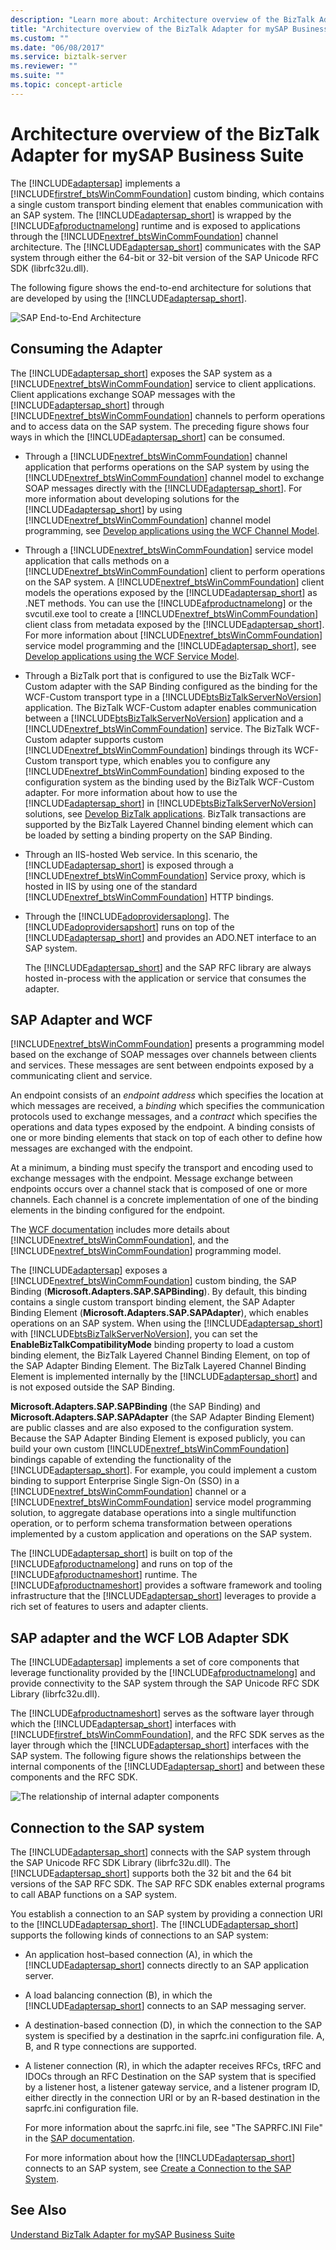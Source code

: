 ```yaml
---
description: "Learn more about: Architecture overview of the BizTalk Adapter for mySAP Business Suite"
title: "Architecture overview of the BizTalk Adapter for mySAP Business Suite"
ms.custom: ""
ms.date: "06/08/2017"
ms.service: biztalk-server
ms.reviewer: ""
ms.suite: ""
ms.topic: concept-article
---
```

# Architecture overview of the BizTalk Adapter for mySAP Business Suite
The [!INCLUDE[adaptersap](../../includes/adaptersap-md.md)] implements a [!INCLUDE[firstref_btsWinCommFoundation](../../includes/firstref-btswincommfoundation-md.md)] custom binding, which contains a single custom transport binding element that enables communication with an SAP system. The [!INCLUDE[adaptersap_short](../../includes/adaptersap-short-md.md)] is wrapped by the [!INCLUDE[afproductnamelong](../../includes/afproductnamelong-md.md)] runtime and is exposed to applications through the [!INCLUDE[nextref_btsWinCommFoundation](../../includes/nextref-btswincommfoundation-md.md)] channel architecture. The [!INCLUDE[adaptersap_short](../../includes/adaptersap-short-md.md)] communicates with the SAP system through either the 64-bit or 32-bit version of the SAP Unicode RFC SDK (librfc32u.dll).

The following figure shows the end-to-end architecture for solutions that are developed by using the [!INCLUDE[adaptersap_short](../../includes/adaptersap-short-md.md)].

 ![SAP End&#45;to&#45;End Architecture](../../adapters-and-accelerators/adapter-sap/media/9ba0c31f-90df-444d-8192-42743c893d51.gif "9ba0c31f-90df-444d-8192-42743c893d51")

## Consuming the Adapter
 The [!INCLUDE[adaptersap_short](../../includes/adaptersap-short-md.md)] exposes the SAP system as a [!INCLUDE[nextref_btsWinCommFoundation](../../includes/nextref-btswincommfoundation-md.md)] service to client applications. Client applications exchange SOAP messages with the [!INCLUDE[adaptersap_short](../../includes/adaptersap-short-md.md)] through [!INCLUDE[nextref_btsWinCommFoundation](../../includes/nextref-btswincommfoundation-md.md)] channels to perform operations and to access data on the SAP system. The preceding figure shows four ways in which the [!INCLUDE[adaptersap_short](../../includes/adaptersap-short-md.md)] can be consumed.

- Through a [!INCLUDE[nextref_btsWinCommFoundation](../../includes/nextref-btswincommfoundation-md.md)] channel application that performs operations on the SAP system by using the [!INCLUDE[nextref_btsWinCommFoundation](../../includes/nextref-btswincommfoundation-md.md)] channel model to exchange SOAP messages directly with the [!INCLUDE[adaptersap_short](../../includes/adaptersap-short-md.md)]. For more information about developing solutions for the [!INCLUDE[adaptersap_short](../../includes/adaptersap-short-md.md)] by using [!INCLUDE[nextref_btsWinCommFoundation](../../includes/nextref-btswincommfoundation-md.md)] channel model programming, see [Develop applications using the WCF Channel Model](../../adapters-and-accelerators/adapter-sap/develop-sap-applications-using-the-wcf-channel-model.md).

- Through a [!INCLUDE[nextref_btsWinCommFoundation](../../includes/nextref-btswincommfoundation-md.md)] service model application that calls methods on a [!INCLUDE[nextref_btsWinCommFoundation](../../includes/nextref-btswincommfoundation-md.md)] client to perform operations on the SAP system. A [!INCLUDE[nextref_btsWinCommFoundation](../../includes/nextref-btswincommfoundation-md.md)] client models the operations exposed by the [!INCLUDE[adaptersap_short](../../includes/adaptersap-short-md.md)] as .NET methods. You can use the [!INCLUDE[afproductnamelong](../../includes/afproductnamelong-md.md)] or the svcutil.exe tool to create a [!INCLUDE[nextref_btsWinCommFoundation](../../includes/nextref-btswincommfoundation-md.md)] client class from metadata exposed by the [!INCLUDE[adaptersap_short](../../includes/adaptersap-short-md.md)]. For more information about [!INCLUDE[nextref_btsWinCommFoundation](../../includes/nextref-btswincommfoundation-md.md)] service model programming and the [!INCLUDE[adaptersap_short](../../includes/adaptersap-short-md.md)], see [Develop applications using the WCF Service Model](../../adapters-and-accelerators/adapter-sap/develop-sap-applications-using-the-wcf-service-model.md).

- Through a BizTalk port that is configured to use the BizTalk WCF-Custom adapter with the SAP Binding configured as the binding for the WCF-Custom transport type in a [!INCLUDE[btsBizTalkServerNoVersion](../../includes/btsbiztalkservernoversion-md.md)] application. The BizTalk WCF-Custom adapter enables communication between a [!INCLUDE[btsBizTalkServerNoVersion](../../includes/btsbiztalkservernoversion-md.md)] application and a [!INCLUDE[nextref_btsWinCommFoundation](../../includes/nextref-btswincommfoundation-md.md)] service. The BizTalk WCF-Custom adapter supports custom [!INCLUDE[nextref_btsWinCommFoundation](../../includes/nextref-btswincommfoundation-md.md)] bindings through its WCF-Custom transport type, which enables you to configure any [!INCLUDE[nextref_btsWinCommFoundation](../../includes/nextref-btswincommfoundation-md.md)] binding exposed to the configuration system as the binding used by the BizTalk WCF-Custom adapter. For more information about how to use the [!INCLUDE[adaptersap_short](../../includes/adaptersap-short-md.md)] in [!INCLUDE[btsBizTalkServerNoVersion](../../includes/btsbiztalkservernoversion-md.md)] solutions, see [Develop BizTalk applications](../../adapters-and-accelerators/adapter-sap/develop-biztalk-applications-using-the-sap-adapter.md). BizTalk transactions are supported by the BizTalk Layered Channel binding element which can be loaded by setting a binding property on the SAP Binding.

- Through an IIS-hosted Web service. In this scenario, the [!INCLUDE[adaptersap_short](../../includes/adaptersap-short-md.md)] is exposed through a [!INCLUDE[nextref_btsWinCommFoundation](../../includes/nextref-btswincommfoundation-md.md)] Service proxy, which is hosted in IIS by using one of the standard [!INCLUDE[nextref_btsWinCommFoundation](../../includes/nextref-btswincommfoundation-md.md)] HTTP bindings.

- Through the [!INCLUDE[adoprovidersaplong](../../includes/adoprovidersaplong-md.md)]. The [!INCLUDE[adoprovidersapshort](../../includes/adoprovidersapshort-md.md)] runs on top of the [!INCLUDE[adaptersap_short](../../includes/adaptersap-short-md.md)] and provides an ADO.NET interface to an SAP system.

  The [!INCLUDE[adaptersap_short](../../includes/adaptersap-short-md.md)] and the SAP RFC library are always hosted in-process with the application or service that consumes the adapter.

## SAP Adapter and WCF
 [!INCLUDE[nextref_btsWinCommFoundation](../../includes/nextref-btswincommfoundation-md.md)] presents a programming model based on the exchange of SOAP messages over channels between clients and services. These messages are sent between endpoints exposed by a communicating client and service.

 An endpoint consists of an *endpoint address* which specifies the location at which messages are received, a *binding* which specifies the communication protocols used to exchange messages, and a *contract* which specifies the operations and data types exposed by the endpoint. A binding consists of one or more binding elements that stack on top of each other to define how messages are exchanged with the endpoint.

 At a minimum, a binding must specify the transport and encoding used to exchange messages with the endpoint. Message exchange between endpoints occurs over a channel stack that is composed of one or more channels. Each channel is a concrete implementation of one of the binding elements in the binding configured for the endpoint.

The [WCF documentation](/dotnet/framework/wcf/) includes more details about [!INCLUDE[nextref_btsWinCommFoundation](../../includes/nextref-btswincommfoundation-md.md)], and the [!INCLUDE[nextref_btsWinCommFoundation](../../includes/nextref-btswincommfoundation-md.md)] programming model.

 The [!INCLUDE[adaptersap](../../includes/adaptersap-md.md)] exposes a [!INCLUDE[nextref_btsWinCommFoundation](../../includes/nextref-btswincommfoundation-md.md)] custom binding, the SAP Binding (**Microsoft.Adapters.SAP.SAPBinding**). By default, this binding contains a single custom transport binding element, the SAP Adapter Binding Element (**Microsoft.Adapters.SAP.SAPAdapter**), which enables operations on an SAP system. When using the [!INCLUDE[adaptersap_short](../../includes/adaptersap-short-md.md)] with [!INCLUDE[btsBizTalkServerNoVersion](../../includes/btsbiztalkservernoversion-md.md)], you can set the **EnableBizTalkCompatibilityMode** binding property to load a custom binding element, the BizTalk Layered Channel Binding Element, on top of the SAP Adapter Binding Element. The BizTalk Layered Channel Binding Element is implemented internally by the [!INCLUDE[adaptersap_short](../../includes/adaptersap-short-md.md)] and is not exposed outside the SAP Binding.

 **Microsoft.Adapters.SAP.SAPBinding** (the SAP Binding) and **Microsoft.Adapters.SAP.SAPAdapter** (the SAP Adapter Binding Element) are public classes and are also exposed to the configuration system. Because the SAP Adapter Binding Element is exposed publicly, you can build your own custom [!INCLUDE[nextref_btsWinCommFoundation](../../includes/nextref-btswincommfoundation-md.md)] bindings capable of extending the functionality of the [!INCLUDE[adaptersap_short](../../includes/adaptersap-short-md.md)]. For example, you could implement a custom binding to support Enterprise Single Sign-On (SSO) in a [!INCLUDE[nextref_btsWinCommFoundation](../../includes/nextref-btswincommfoundation-md.md)] channel or a [!INCLUDE[nextref_btsWinCommFoundation](../../includes/nextref-btswincommfoundation-md.md)] service model programming solution, to aggregate database operations into a single multifunction operation, or to perform schema transformation between operations implemented by a custom application and operations on the SAP system.

 The [!INCLUDE[adaptersap_short](../../includes/adaptersap-short-md.md)] is built on top of the [!INCLUDE[afproductnamelong](../../includes/afproductnamelong-md.md)] and runs on top of the [!INCLUDE[afproductnameshort](../../includes/afproductnameshort-md.md)] runtime. The [!INCLUDE[afproductnameshort](../../includes/afproductnameshort-md.md)] provides a software framework and tooling infrastructure that the [!INCLUDE[adaptersap_short](../../includes/adaptersap-short-md.md)] leverages to provide a rich set of features to users and adapter clients.

## SAP adapter and the WCF LOB Adapter SDK
The [!INCLUDE[adaptersap](../../includes/adaptersap-md.md)] implements a set of core components that leverage functionality provided by the [!INCLUDE[afproductnamelong](../../includes/afproductnamelong-md.md)] and provide connectivity to the SAP system through the SAP Unicode RFC SDK Library (librfc32u.dll).

 The [!INCLUDE[afproductnameshort](../../includes/afproductnameshort-md.md)] serves as the software layer through which the [!INCLUDE[adaptersap_short](../../includes/adaptersap-short-md.md)] interfaces with [!INCLUDE[firstref_btsWinCommFoundation](../../includes/firstref-btswincommfoundation-md.md)], and the RFC SDK serves as the layer through which the [!INCLUDE[adaptersap_short](../../includes/adaptersap-short-md.md)] interfaces with the SAP system. The following figure shows the relationships between the internal components of the [!INCLUDE[adaptersap_short](../../includes/adaptersap-short-md.md)] and between these components and the RFC SDK.

 ![The relationship of internal adapter components](../../adapters-and-accelerators/adapter-sap/media/10f97b95-4e82-4592-ba07-0f58478305c2.gif "10f97b95-4e82-4592-ba07-0f58478305c2")

## Connection to the SAP system
 The [!INCLUDE[adaptersap_short](../../includes/adaptersap-short-md.md)] connects with the SAP system through the SAP Unicode RFC SDK Library (librfc32u.dll). The [!INCLUDE[adaptersap_short](../../includes/adaptersap-short-md.md)] supports both the 32 bit and the 64 bit versions of the SAP RFC SDK. The SAP RFC SDK enables external programs to call ABAP functions on a SAP system.

 You establish a connection to an SAP system by providing a connection URI to the [!INCLUDE[adaptersap_short](../../includes/adaptersap-short-md.md)]. The [!INCLUDE[adaptersap_short](../../includes/adaptersap-short-md.md)] supports the following kinds of connections to an SAP system:

- An application host–based connection (A), in which the [!INCLUDE[adaptersap_short](../../includes/adaptersap-short-md.md)] connects directly to an SAP application server.

- A load balancing connection (B), in which the [!INCLUDE[adaptersap_short](../../includes/adaptersap-short-md.md)] connects to an SAP messaging server.

- A destination-based connection (D), in which the connection to the SAP system is specified by a destination in the saprfc.ini configuration file. A, B, and R type connections are supported.

- A listener connection (R), in which the adapter receives RFCs, tRFC and IDOCs through an RFC Destination on the SAP system that is specified by a listener host, a listener gateway service, and a listener program ID, either directly in the connection URI or by an R-based destination in the saprfc.ini configuration file.

  For more information about the saprfc.ini file, see "The SAPRFC.INI File" in the [SAP documentation](https://help.sap.com/doc/PRODUCTION/saphelp_nwpi711/7.1.1/en-US/48/c4168eca64581de10000000a42189c/frameset.htm).

  For more information about how the [!INCLUDE[adaptersap_short](../../includes/adaptersap-short-md.md)] connects to an SAP system, see [Create a Connection to the SAP System](../../adapters-and-accelerators/adapter-sap/create-a-connection-to-the-sap-system.md).

## See Also
 [Understand BizTalk Adapter for mySAP Business Suite](../../adapters-and-accelerators/adapter-sap/understand-biztalk-adapter-for-mysap-business-suite.md)
